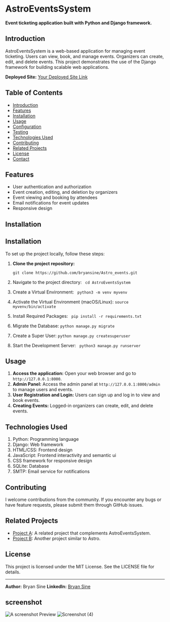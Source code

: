 # AstroEventsSystem

**Event ticketing application built with Python and Django framework.**

## Introduction

AstroEventsSystem is a web-based application for managing event ticketing. Users can view, book, and manage events. Organizers can create, edit, and delete events. This project demonstrates the use of the Django framework for building scalable web applications.

**Deployed Site:** [Your Deployed Site Link](https://bryansine.github.io/)

## Table of Contents

- [Introduction](#introduction)
- [Features](#features)
- [Installation](#installation)
- [Usage](#usage)
- [Configuration](#configuration)
- [Testing](#testing)
- [Technologies Used](#technologies-used)
- [Contributing](#contributing)
- [Related Projects](#related-projects)
- [License](#license)
- [Contact](#contact)

## Features

- User authentication and authorization
- Event creation, editing, and deletion by organizers
- Event viewing and booking by attendees
- Email notifications for event updates
- Responsive design

## Installation

## Installation

To set up the project locally, follow these steps:

1. **Clone the project repository:**
 
   ```git clone https://github.com/bryansine/Astro_events.git```
2.  Navigate to the project directory:
  ``` cd AstroEventsSystem```
3. Create a Virtual Environment:
 ``` python3 -m venv myvenv```
4.  Activate the Virtual Environment (macOS/Linux):
  ```source myvenv/bin/activate```
5.  Install Required Packages:
 ``` pip install -r requirements.txt```
6.  Migrate the Database:
  ```python manage.py migrate```
7.  Create a Super User:
  ```python manage.py createsuperuser```
8.  Start the Development Server:
 ``` python3 manage.py runserver```


## Usage

1. **Access the application:** Open your web browser and go to `http://127.0.0.1:8000`.
2. **Admin Panel:** Access the admin panel at `http://127.0.0.1:8000/admin` to manage users and events.
3. **User Registration and Login:** Users can sign up and log in to view and book events.
4. **Creating Events:** Logged-in organizers can create, edit, and delete events.

## Technologies Used

1. Python: Programming language
2. Django: Web framework
3. HTML/CSS: Frontend design
4. JavaScript: Frontend interactivity and semantic ui
5. CSS framework for responsive design
6. SQLite: Database
7. SMTP: Email service for notifications

## Contributing

I welcome contributions from the community. If you encounter any bugs or have feature requests, please submit them through GitHub issues.

## Related Projects

- [Project A](https://mosaiceventsdecor.com/): A related project that complements AstroEventsSystem.
- [Project B](https://agency.tikomatata.com/): Another project similar to Astro.

## License

This project is licensed under the MIT License. See the LICENSE file for details.

---

**Author:** Bryan Sine
**LinkedIn:** [Bryan Sine](https://www.linkedin.com/in/bryansine)


## screenshot
![A screenshot](images/attendee.png)  Preview
![Screenshot (4)](https://github.com/bryansine/AstroEventsSystem/assets/98818309/c54ddc78-4a2b-496b-acd8-d23d875397fe)



